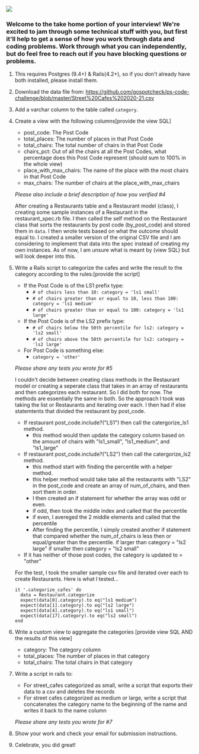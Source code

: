 ![](https://assets-global.website-files.com/5b69e8315733f2850ec22669/5b749a4663ff82be270ff1f5_GSC%20Lockup%20(Orange%20%3A%20Black).svg)

### Welcome to the take home portion of your interview! We're excited to jam through some technical stuff with you, but first it'll help to get a sense of how you work through data and coding problems. Work through what you can independently, but do feel free to reach out if you have blocking questions or problems.

1) This requires Postgres (9.4+) & Rails(4.2+), so if you don't already have both installed, please install them.

2) Download the data file from: https://github.com/gospotcheck/ps-code-challenge/blob/master/Street%20Cafes%202020-21.csv

3) Add a varchar column to the table called `category`. 

4) Create a view with the following columns[provide the view SQL]
    - post_code: The Post Code
    - total_places: The number of places in that Post Code
    - total_chairs: The total number of chairs in that Post Code
    - chairs_pct: Out of all the chairs at all the Post Codes, what percentage does this Post Code represent (should sum to 100% in the whole view)
    - place_with_max_chairs: The name of the place with the most chairs in that Post Code
    - max_chairs: The number of chairs at the place_with_max_chairs
	
    *Please also include a brief description of how you verified #4*
    
    After creating a Restaurants table and a Restaurant model (class), I creating some sample instances of a Restaurant in the 
    restaurant_spec.rb file. I then called the self method on the Restaurant class that sorts the restaurants by post code (by_post_code)
    and stored them in `data`.
    I then wrote tests based on what the outcome should equal to. 
    I created a smaller version of the original CSV file and I am considering to implement that data into the spec instead of creating my own instances. 
    As of now, I am unsure what is meant by (view SQL) but will look deeper into this.
    

5) Write a Rails script to categorize the cafes and write the result to the category according to the rules:[provide the script]
    - If the Post Code is of the LS1 prefix type:
        - `# of chairs less than 10: category = 'ls1 small'`
        - `# of chairs greater than or equal to 10, less than 100: category = 'ls1 medium'`
        - `# of chairs greater than or equal to 100: category = 'ls1 large' `
    - If the Post Code is of the LS2 prefix type: 
        - `# of chairs below the 50th percentile for ls2: category = 'ls2 small'`
        - `# of chairs above the 50th percentile for ls2: category = 'ls2 large'`
    - For Post Code is something else:
        - `category = 'other'`

    *Please share any tests you wrote for #5*
    
    I couldn't decide between creating class methods in the Restaurant model or creating a seperate class that takes in an array of restaurants and then categorizes each restaurant. So I did both for now. The methods are essentially the same in both. 
    So the approach I took was taking the list or Restaurants and iterating over each. I then had if else statemtents that divided the restaurant by post_code. 
    - If restaurant post_code.include?("LS1") then call the catergorize_ls1 method. 
    	- this method would then update the category column based on the amount of chairs with "ls1_small", "ls1_medium", and "ls1_large"
    - If restaurant post_code.include?("LS2") then call the catergorize_ls2 method. 
    	- this method start with finding the percentile with a helper method.
    	- this helper method would take take all the restaurants with "LS2" in the post_code and create an array of num_of_chairs, and then sort them in order.
    	- I then created an if statement for whether the array was odd or even.
    	- if odd, then took the middle index and called that the percentile
    	- if even, I avereged the 2 middle elements and called that the percentile
    	- After finding the percentile, I simply created another if statement that compared whether the num_of_chairs is less then or equal/greater than the percentile. if larger than category = "ls2 large" if smaller then category = "ls2 small"
    - If it has neither of those post codes, the category is updated to = "other"

    For the test, I took the smaller sample csv file and iterated over each to create Restaurants. Here is what I tested...
    ```
    it '.categorize_cafes' do
      data = Restaurant.categorize
      expect(data[0].category).to eq("ls1 medium")
      expect(data[1].category).to eq("ls2 large")
      expect(data[4].category).to eq("ls1 small")
      expect(data[17].category).to eq("ls2 small")
    end
    ```

6) Write a custom view to aggregate the categories [provide view SQL AND the results of this view]
    - category: The category column
    - total_places: The number of places in that category
    - total_chairs: The total chairs in that category

7) Write a script in rails to:
    - For street_cafes categorized as small, write a script that exports their data to a csv and deletes the records
    - For street cafes categorized as medium or large, write a script that concatenates the category name to the beginning of the name and writes it back to the name column
	
    *Please share any tests you wrote for #7*

8) Show your work and check your email for submission instructions.

9) Celebrate, you did great! 


